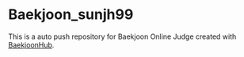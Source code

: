 # Baekjoon_sunjh99
This is a auto push repository for Baekjoon Online Judge created with [BaekjoonHub](https://github.com/BaekjoonHub/BaekjoonHub).
